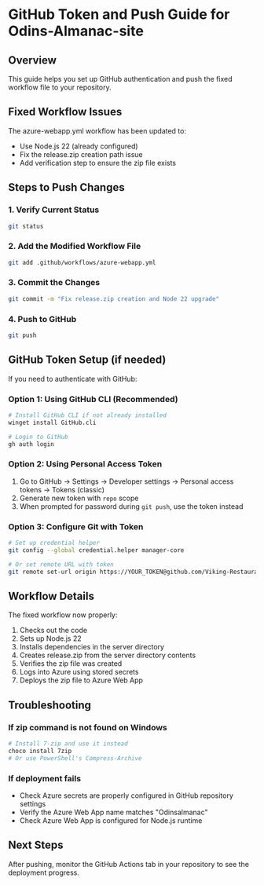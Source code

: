 # GitHub Token and Push Guide for Odins-Almanac-site

## Overview

This guide helps you set up GitHub authentication and push the fixed workflow file to your repository.

## Fixed Workflow Issues

The azure-webapp.yml workflow has been updated to:

- Use Node.js 22 (already configured)
- Fix the release.zip creation path issue
- Add verification step to ensure the zip file exists

## Steps to Push Changes

### 1. Verify Current Status

```bash
git status
```

### 2. Add the Modified Workflow File

```bash
git add .github/workflows/azure-webapp.yml
```

### 3. Commit the Changes

```bash
git commit -m "Fix release.zip creation and Node 22 upgrade"
```

### 4. Push to GitHub

```bash
git push
```

## GitHub Token Setup (if needed)

If you need to authenticate with GitHub:

### Option 1: Using GitHub CLI (Recommended)

```bash
# Install GitHub CLI if not already installed
winget install GitHub.cli

# Login to GitHub
gh auth login
```

### Option 2: Using Personal Access Token

1. Go to GitHub → Settings → Developer settings → Personal access tokens → Tokens (classic)
2. Generate new token with `repo` scope
3. When prompted for password during `git push`, use the token instead

### Option 3: Configure Git with Token

```bash
# Set up credential helper
git config --global credential.helper manager-core

# Or set remote URL with token
git remote set-url origin https://YOUR_TOKEN@github.com/Viking-Restaurant-Consultants/Odins-Almanac-site.git
```

## Workflow Details

The fixed workflow now properly:

1. Checks out the code
2. Sets up Node.js 22
3. Installs dependencies in the server directory
4. Creates release.zip from the server directory contents
5. Verifies the zip file was created
6. Logs into Azure using stored secrets
7. Deploys the zip file to Azure Web App

## Troubleshooting

### If zip command is not found on Windows

```bash
# Install 7-zip and use it instead
choco install 7zip
# Or use PowerShell's Compress-Archive
```

### If deployment fails

- Check Azure secrets are properly configured in GitHub repository settings
- Verify the Azure Web App name matches "Odinsalmanac"
- Check Azure Web App is configured for Node.js runtime

## Next Steps

After pushing, monitor the GitHub Actions tab in your repository to see the deployment progress.
